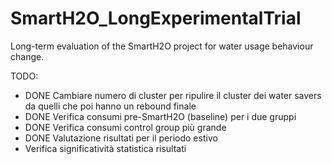 # SmartH2O_LongExperimentalTrial
Long-term evaluation of the SmartH2O project for water usage behaviour change.

TODO:
- DONE Cambiare numero di cluster per ripulire il cluster dei water savers da quelli che poi hanno un rebound finale
- DONE Verifica consumi pre-SmartH2O (baseline) per i due gruppi
- DONE Verifica consumi control group più grande
- DONE Valutazione risultati per il periodo estivo
- Verifica significatività statistica risultati
